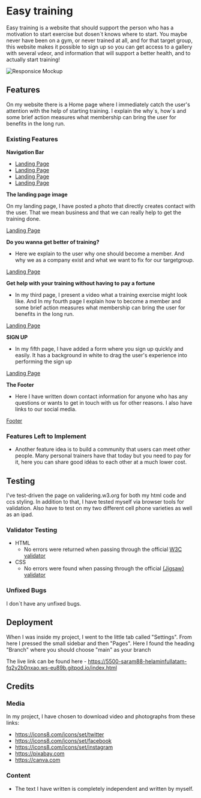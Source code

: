 # Easy training

Easy training is a website that should support the person who has a motivation to start exercise but dosen´t knows where to start. You maybe never have been on a gym, or never trained at all, and for that target group, this website makes it possible to sign up so you can get access to a gallery with several vdeor, and information that will support a better health, and to actually start training!

![Responsice Mockup](/images/https5500-saram88-helaminfullatam-fq2y2b0nxao.ws-eu89b.gitpod.ioindex.html.png)

## Features 

On my website there is a Home page where I immediately catch the user's attention with the help of starting training. I explain the why´s, how´s and some brief action measures what membership can bring the user for benefits in the long run.

### Existing Features
__Navigation Bar__
- [Landing Page](https://5500-saram88-helaminfullatam-fq2y2b0nxao.ws-eu89b.gitpod.io/index.html)
- [Landing Page](https://5500-saram88-helaminfullatam-fq2y2b0nxao.ws-eu89b.gitpod.io/index.html#information)
- [Landing Page](https://5500-saram88-helaminfullatam-fq2y2b0nxao.ws-eu89b.gitpod.io/index.html#signup)
- [Landing Page](https://5500-saram88-helaminfullatam-fq2y2b0nxao.ws-eu89b.gitpod.io/index.html#contact)

__The landing page image__

On my landing page, I have posted a photo that directly creates contact with the user. That we mean business and that we can really help to get the training done.

[Landing Page](Https://5500-saram88-helaminfullatam-fq2y2b0nxao.ws-eu89b.gitpod.io/index.html)

__Do you wanna get better of training?__

  - Here we explain to the user why one should become a member. And why we as a company exist and what we want to fix for our targetgroup.

[Landing Page](https://5500-saram88-helaminfullatam-fq2y2b0nxao.ws-eu89b.gitpod.io/index.html#information)

__Get help with your training without having to pay a fortune__

  - In my third page, I present a video what a training exercise might look like. And In my fourth page I explain how to become a member and some brief action measures what membership can bring the user for benefits in the long run.

[Landing Page](https://5500-saram88-helaminfullatam-fq2y2b0nxao.ws-eu89b.gitpod.io/index.html#information)

__SIGN UP__

  - In my fifth page, I have added a form where you sign up quickly and easily. It has a background in white to drag the user's experience into performing the sign up

[Landing Page](https://5500-saram88-helaminfullatam-fq2y2b0nxao.ws-eu89b.gitpod.io/index.html#information)


__The Footer__ 

  - Here I have written down contact information for anyone who has any questions or wants to get in touch with us for other reasons. I also have links to our social media.


[Footer](https://5500-saram88-helaminfullatam-fq2y2b0nxao.ws-eu89b.gitpod.io/index.html#contact)



### Features Left to Implement

- Another feature idea is to build a community that users can meet other people. Many personal trainers have that today but you need to pay for it, here you can share good idéas to each other at a much lower cost.



## Testing 

I've test-driven the page on validering.w3.org for both my html code and ccs styling. In addition to that, I have tested myself via browser tools for validation. Also have to test on my two different cell phone varieties as well as an ipad.




### Validator Testing 

- HTML
  - No errors were returned when passing through the official [W3C validator](https://validator.w3.org/nu/?doc=https%3A%2F%2F5500-saram88-helaminfullatam-fq2y2b0nxao.ws-eu89b.gitpod.io%2Findex.html)
- CSS
  - No errors were found when passing through the official [(Jigsaw) validator](https://jigsaw.w3.org/css-validator/validator?uri=https%3A%2F%2F5500-saram88-helaminfullatam-fq2y2b0nxao.ws-eu89b.gitpod.io%2Findex.html&profile=css3svg&usermedium=all&warning=1&vextwarning=&lang=sv)

### Unfixed Bugs

I don´t have any unfixed bugs.

## Deployment

When I was inside my project, I went to the little tab called "Settings". From here I pressed the small sidebar and then "Pages". Here I found the heading "Branch" where you should choose "main" as your branch



The live link can be found here - https://5500-saram88-helaminfullatam-fq2y2b0nxao.ws-eu89b.gitpod.io/index.html

## Credits 

### Media

In my project, I have chosen to download video and photographs from these links:

- https://icons8.com/icons/set/twitter
- https://icons8.com/icons/set/facebook 
- https://icons8.com/icons/set/instagram
- https://pixabay.com
- https://canva.com 

### Content 

- The text I have written is completely independent and written by myself.